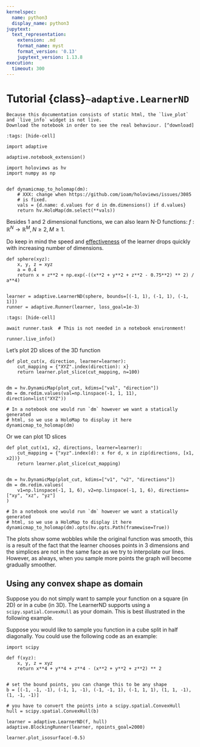 ```yaml
---
kernelspec:
  name: python3
  display_name: python3
jupytext:
  text_representation:
    extension: .md
    format_name: myst
    format_version: '0.13'
    jupytext_version: 1.13.8
execution:
  timeout: 300
---
```

# Tutorial {class}`~adaptive.LearnerND`

```{note}
Because this documentation consists of static html, the `live_plot` and `live_info` widget is not live.
Download the notebook in order to see the real behaviour. [^download]
```

[^download]: This notebook can be downloaded as **{nb-download}`tutorial.LearnerND.ipynb`** and {download}`tutorial.LearnerND.md`.

```{code-cell} ipython3
:tags: [hide-cell]

import adaptive

adaptive.notebook_extension()

import holoviews as hv
import numpy as np


def dynamicmap_to_holomap(dm):
    # XXX: change when https://github.com/ioam/holoviews/issues/3085
    # is fixed.
    vals = {d.name: d.values for d in dm.dimensions() if d.values}
    return hv.HoloMap(dm.select(**vals))
```

Besides 1 and 2 dimensional functions, we can also learn N-D functions: $f: ℝ^N → ℝ^M, N \ge 2, M \ge 1$.

Do keep in mind the speed and [effectiveness](https://en.wikipedia.org/wiki/Curse_of_dimensionality) of the learner drops quickly with increasing number of dimensions.

```{code-cell} ipython3
def sphere(xyz):
    x, y, z = xyz
    a = 0.4
    return x + z**2 + np.exp(-((x**2 + y**2 + z**2 - 0.75**2) ** 2) / a**4)


learner = adaptive.LearnerND(sphere, bounds=[(-1, 1), (-1, 1), (-1, 1)])
runner = adaptive.Runner(learner, loss_goal=1e-3)
```

```{code-cell} ipython3
:tags: [hide-cell]

await runner.task  # This is not needed in a notebook environment!
```

```{code-cell} ipython3
runner.live_info()
```

Let’s plot 2D slices of the 3D function

```{code-cell} ipython3
def plot_cut(x, direction, learner=learner):
    cut_mapping = {"XYZ".index(direction): x}
    return learner.plot_slice(cut_mapping, n=100)


dm = hv.DynamicMap(plot_cut, kdims=["val", "direction"])
dm = dm.redim.values(val=np.linspace(-1, 1, 11), direction=list("XYZ"))

# In a notebook one would run `dm` however we want a statically generated
# html, so we use a HoloMap to display it here
dynamicmap_to_holomap(dm)
```

Or we can plot 1D slices

```{code-cell} ipython3
def plot_cut(x1, x2, directions, learner=learner):
    cut_mapping = {"xyz".index(d): x for d, x in zip(directions, [x1, x2])}
    return learner.plot_slice(cut_mapping)


dm = hv.DynamicMap(plot_cut, kdims=["v1", "v2", "directions"])
dm = dm.redim.values(
    v1=np.linspace(-1, 1, 6), v2=np.linspace(-1, 1, 6), directions=["xy", "xz", "yz"]
)

# In a notebook one would run `dm` however we want a statically generated
# html, so we use a HoloMap to display it here
dynamicmap_to_holomap(dm).opts(hv.opts.Path(framewise=True))
```

The plots show some wobbles while the original function was smooth, this is a result of the fact that the learner chooses points in 3 dimensions and the simplices are not in the same face as we try to interpolate our lines.
However, as always, when you sample more points the graph will become gradually smoother.

## Using any convex shape as domain

Suppose you do not simply want to sample your function on a square (in 2D) or in a cube (in 3D). The LearnerND supports using a `scipy.spatial.ConvexHull` as your domain.
This is best illustrated in the following example.

Suppose you would like to sample you function in a cube split in half diagonally.
You could use the following code as an example:

```{code-cell} ipython3
import scipy

def f(xyz):
    x, y, z = xyz
    return x**4 + y**4 + z**4 - (x**2 + y**2 + z**2) ** 2


# set the bound points, you can change this to be any shape
b = [(-1, -1, -1), (-1, 1, -1), (-1, -1, 1), (-1, 1, 1), (1, 1, -1), (1, -1, -1)]

# you have to convert the points into a scipy.spatial.ConvexHull
hull = scipy.spatial.ConvexHull(b)

learner = adaptive.LearnerND(f, hull)
adaptive.BlockingRunner(learner, npoints_goal=2000)

learner.plot_isosurface(-0.5)
```
